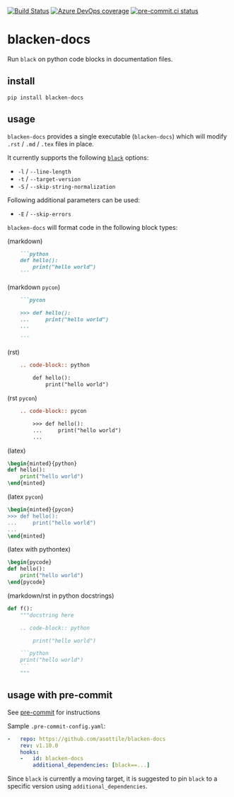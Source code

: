 [![Build Status](https://dev.azure.com/asottile/asottile/_apis/build/status/asottile.blacken-docs?branchName=master)](https://dev.azure.com/asottile/asottile/_build/latest?definitionId=36&branchName=master)
[![Azure DevOps coverage](https://img.shields.io/azure-devops/coverage/asottile/asottile/36/master.svg)](https://dev.azure.com/asottile/asottile/_build/latest?definitionId=36&branchName=master)
[![pre-commit.ci status](https://results.pre-commit.ci/badge/github/asottile/blacken-docs/master.svg)](https://results.pre-commit.ci/latest/github/asottile/blacken-docs/master)

blacken-docs
============

Run `black` on python code blocks in documentation files.

## install

`pip install blacken-docs`

## usage

`blacken-docs` provides a single executable (`blacken-docs`) which will modify
`.rst` / `.md` / `.tex` files in place.

It currently supports the following [`black`](https://github.com/psf/black)
options:

- `-l` / `--line-length`
- `-t` / `--target-version`
- `-S` / `--skip-string-normalization`

Following additional parameters can be used:

 - `-E` / `--skip-errors`

`blacken-docs` will format code in the following block types:

(markdown)
```markdown
    ```python
    def hello():
        print("hello world")
    ```
```

(markdown `pycon`)
```markdown
    ```pycon

    >>> def hello():
    ...     print("hello world")
    ...

    ```
```

(rst)
```rst
    .. code-block:: python

        def hello():
            print("hello world")
```

(rst `pycon`)
```rst
    .. code-block:: pycon

        >>> def hello():
        ...     print("hello world")
        ...
```

(latex)
```latex
\begin{minted}{python}
def hello():
    print("hello world")
\end{minted}
```

(latex `pycon`)
```latex
\begin{minted}{pycon}
>>> def hello():
...     print("hello world")
...
\end{minted}
```

(latex with pythontex)
```latex
\begin{pycode}
def hello():
    print("hello world")
\end{pycode}
```

(markdown/rst in python docstrings)
```python
def f():
    """docstring here

    .. code-block:: python

        print("hello world")

    ```python
    print("hello world")
    ```
    """
```

## usage with pre-commit

See [pre-commit](https://pre-commit.com) for instructions

Sample `.pre-commit-config.yaml`:


```yaml
-   repo: https://github.com/asottile/blacken-docs
    rev: v1.10.0
    hooks:
    -   id: blacken-docs
        additional_dependencies: [black==...]
```

Since `black` is currently a moving target, it is suggested to pin `black`
to a specific version using `additional_dependencies`.
